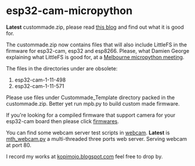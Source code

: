 # esp32-cam-micropython

**Latest** custommade.zip, please read [this blog](https://kopimojo.blogspot.com/2019/12/custom-made-sometimes-it-is-nice-to-be.html) and find out what it is good for.

The custommade.zip now contains files that will also include LittleFS in the firmware for esp32-cam, esp32 and esp8266. Please, what Damien George explaining what LittleFS is good for, at a [Melbourne micropython meeting](https://www.youtube.com/watch?v=wkgU4fGP3eY). 


The files in the directories under are obsolete:

1. esp32-cam-1-11-498
2. esp32-cam-1-11-571


Please use files under Custommade_Template directory packed in the custommade.zip. Better yet run mpb.py to build custom made firmware.

If you're looking for a compiled firmware that support camera for your esp32-cam board then please click [firmwares](https://github.com/shariltumin/esp32-cam-micropython/tree/master/firmwares).

You can find some webcam server test scripts in [webcam](https://github.com/shariltumin/esp32-cam-micropython/tree/master/webcam). **Latest** is [mth_webcam.py](https://github.com/shariltumin/esp32-cam-micropython/blob/master/webcam/mth_webcam.py) a multi-threaded three ports web server. Serving webcam at port 80.

I record my works at [kopimojo.blogspot.com](https://kopimojo.blogspot.com/) feel free to drop by.
